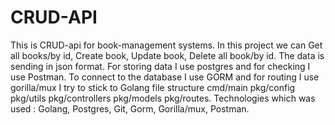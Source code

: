 # CRUD-API

This is CRUD-api for book-management systems.
In this project we can Get all books/by id, Create book, Update book, Delete all book/by id.
The data is sending in json format.
For storing data I use postgres and for checking I use Postman.
To connect to the database I use GORM and for routing I use gorilla/mux
I try to stick to Golang file structure cmd/main pkg/config pkg/utils pkg/controllers pkg/models pkg/routes.
Technologies which was used : Golang, Postgres, Git, Gorm, Gorilla/mux, Postman.
